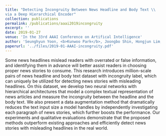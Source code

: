 ```yaml
---
title: "Detecting Incongruity Between News Headline and Body Text \\
via a Deep Hierarchical Encoder"
collection: publications
permalink: /publications/aaai2019incongruity
excerpt: ''
date: 2019-01-27
venue: 'In the 33rd AAAI Conference on Artifical Intelligence'
author: 'Seunghyun Yoon, <b>Kunwoo Park</b>, Joongbo Shin, Hongjun Lim, Seungpil Won, Meeyoung Cha, and Kyomin Jung.'
paperurl: '../files/2019-01-AAAI-incongruity.pdf'
---
```

Some news headlines mislead readers with overrated or false information, and identifying them in advance will better assist readers in choosing proper news stories to consume. This research introduces million-scale pairs of news headline and body text dataset with incongruity label, which can uniquely be utilized for detecting news stories with misleading headlines. On this dataset, we develop two neural networks with hierarchical architectures that model a complex textual representation of news articles and measure the incongruity between the headline and the body text. We also present a data augmentation method that dramatically reduces the text input size a model handles by independently investigating each paragraph of news stories, which further boosts the performance. Our experiments and qualitative evaluations demonstrate that the proposed methods outperform existing approaches and efficiently detect news stories with misleading headlines in the real world.
